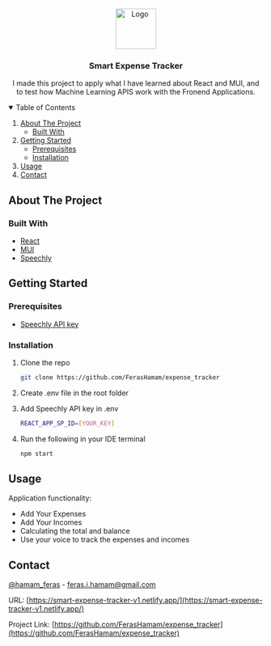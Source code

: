 <!-- PROJECT LOGO -->
<br />
<p align="center">
  <a align="center" href="https://github.com/FerasHamam/expense_tracker">
    <img src="https://github.com/FerasHamam/expense_tracker/blob/master/public/expense.png" alt="Logo" width="80" height="80">
  </a>
  <h3 align="center">Smart Expense Tracker</h3>

  <p align="center">
    I made this project to apply what I have learned about React and MUI, and to test how Machine Learning APIS work with the Fronend Applications.
  </p>
</p>

<!-- TABLE OF CONTENTS -->
<details open="open">
  <summary>Table of Contents</summary>
  <ol>
    <li>
      <a href="#about-the-project">About The Project</a>
      <ul>
        <li><a href="#built-with">Built With</a></li>
      </ul>
    </li>
    <li>
      <a href="#getting-started">Getting Started</a>
      <ul>
	<li
        <li><a href="#prerequisites">Prerequisites</a></li>
        <li><a href="#installation">Installation</a></li>
      </ul>
    </li>
    <li><a href="#usage">Usage</a></li>
    <li><a href="#contact">Contact</a></li>
  </ol>
</details>



<!-- ABOUT THE PROJECT -->
## About The Project




### Built With

* [React](https://reactjs.org/)
* [MUI](https://mui.com/)
* [Speechly](https://www.speechly.com/)



<!-- GETTING STARTED -->
## Getting Started


### Prerequisites

* [Speechly API key](https://www.speechly.com/pricing)


### Installation

1. Clone the repo

   ```sh
   git clone https://github.com/FerasHamam/expense_tracker
   ```
2. Create .env file in the root folder
3. Add Speechly API key in .env
   ```sh
   REACT_APP_SP_ID=[YOUR_KEY]
   ```
4. Run the following in your IDE terminal
   ```sh
   npm start
   ```




<!-- USAGE EXAMPLES -->
## Usage

<p>Application functionality:</p>
<ul>
  <li>Add Your Expenses</li>
  <li>Add Your Incomes</li>
  <li>Calculating the total and balance</li>
  <li>Use your voice to track the expenses and incomes</li>
</ul>



<!-- CONTACT -->
## Contact

[@hamam_feras](https://twitter.com/hamam_feras) - feras.i.hamam@gmail.com

URL: [https://smart-expense-tracker-v1.netlify.app/](https://smart-expense-tracker-v1.netlify.app/)

Project Link: [https://github.com/FerasHamam/expense_tracker](https://github.com/FerasHamam/expense_tracker)

